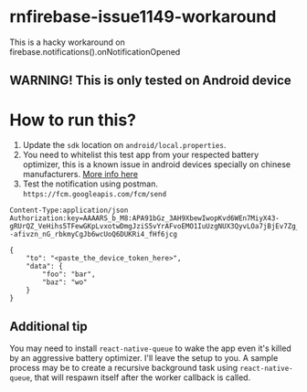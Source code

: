 # rnfirebase-issue1149-workaround
This is a hacky workaround on firebase.notifications().onNotificationOpened

## WARNING! This is only tested on Android device

# How to run this?
1. Update the `sdk` location on `android/local.properties`.
1. You need to whitelist this test app from your respected battery optimizer, this is a known issue in android devices specially on chinese manufacturers. [More info here](https://medium.freecodecamp.org/why-your-push-notifications-never-see-the-light-of-day-3fa297520793) 
1. Test the notification using postman.
`https://fcm.googleapis.com/fcm/send`
```
Content-Type:application/json
Authorization:key=AAAARS_b_M8:APA91bGz_3AH9XbewIwopKvd6WEn7MiyX43-gRUrQZ_VeHihs5TFewGKpLvxotwDmgJziS5vYrAFvoEMO1IuUzgNUX3QyvLOa7jBjEv7Zg_CUMJlRjV88tpY--afivzn_nG_rbkmyCgJb6wcUoQ6DUKRi4_fHf6jcg

```

```
{
	"to": "<paste_the_device_token_here>",
	"data": {
		"foo": "bar",
		"baz": "wo"
	}
}
```


## Additional tip

You may need to install `react-native-queue` to wake the app even it's killed by an aggressive battery optimizer. I'll leave the setup to you.
A sample process may be to create a recursive background task using `react-native-queue`, that will respawn itself after the worker callback is called. 
